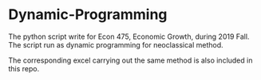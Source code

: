 # Dynamic-Programming
The python script write for Econ 475, Economic Growth, during 2019 Fall. 
The script run as dynamic programming for neoclassical method.

The corresponding excel carrying out the same method is also included in this repo.
